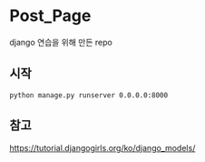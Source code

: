 # Post_Page
django 연습을 위해 만든 repo

## 시작
```python manage.py runserver 0.0.0.0:8000```

## 참고
https://tutorial.djangogirls.org/ko/django_models/